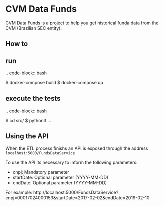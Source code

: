 # CVM Data Funds

CVM Data Funds is a project to help you get historical funda data from the CVM (Brazilian SEC entity).


## How to

run
-------

.. code-block:: bash

   $ docker-compose build
   $ docker-compose up


execute the tests
-------

.. code-block:: bash

   $ cd src/
   $ python3 ...


## Using the API

When the ETL process finishs an API is exposed through the address ``localhost:5000/FundsDataService``

To use the API its necessary to inform the following parameters:
- cnpj: Mandatory parameter 
- startDate: Optional parameter (YYYY-MM-DD)
- endDate: Optional parameter (YYYY-MM-DD)

For example:
http://localhost:5000/FundsDataService?cnpj=00017024000153&startDate=2017-02-02&endDate=2019-02-10